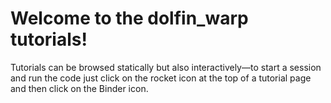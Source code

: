 # Welcome to the dolfin_warp tutorials!

Tutorials can be browsed statically but also interactively—to start a session and run the code just click on the rocket icon at the top of a tutorial page and then click on the Binder icon.